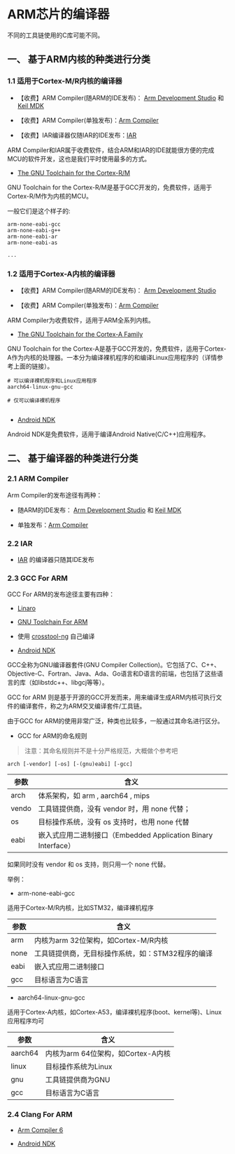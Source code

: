 # ARM芯片的编译器

不同的工具链使用的C库可能不同。


## 一、 基于ARM内核的种类进行分类

### 1.1 适用于Cortex-M/R内核的编译器

 * 【收费】ARM Compiler(随ARM的IDE发布)： [Arm Development Studio](https://developer.arm.com/tools-and-software/embedded/arm-development-studio) 和 [Keil MDK](https://developer.arm.com/tools-and-software/embedded/keil-mdk)

 * 【收费】ARM Compiler(单独发布)：[Arm Compiler](https://developer.arm.com/tools-and-software/embedded/arm-compiler)

* 【收费】IAR编译器仅随IAR的IDE发布：[IAR](https://www.iar.com/iar-embedded-workbench/) 


ARM Compiler和IAR属于收费软件，结合ARM和IAR的IDE就能很方便的完成MCU的软件开发，这也是我们平时使用最多的方式。

* [The GNU Toolchain for the Cortex-R/M](https://developer.arm.com/tools-and-software/open-source-software/developer-tools/gnu-toolchain/gnu-rm/downloads)

GNU Toolchain for the Cortex-R/M是基于GCC开发的，免费软件，适用于Cortex-R/M作为内核的MCU。

一般它们是这个样子的:
```
arm-none-eabi-gcc
arm-none-eabi-g++
arm-none-eabi-ar
arm-none-eabi-as

...
```

### 1.2 适用于Cortex-A内核的编译器

 * 【收费】ARM Compiler(随ARM的IDE发布)： [Arm Development Studio](https://developer.arm.com/tools-and-software/embedded/arm-development-studio)

 * 【收费】ARM Compiler(单独发布)：[Arm Compiler](https://developer.arm.com/tools-and-software/embedded/arm-compiler)

ARM Compiler为收费软件，适用于ARM全系列内核。

 * [The GNU Toolchain for the Cortex-A Family](https://developer.arm.com/tools-and-software/open-source-software/developer-tools/gnu-toolchain/gnu-a/downloads)

GNU Toolchain for the Cortex-A是基于GCC开发的，免费软件，适用于Cortex-A作为内核的处理器。一本分为编译裸机程序的和编译Linux应用程序的（详情参考上面的链接）。

```shell
# 可以编译裸机程序和Linux应用程序
aarch64-linux-gnu-gcc

# 仅可以编译裸机程序


```

* [Android NDK](https://developer.android.google.cn/ndk)

Android NDK是免费软件，适用于编译Android Native(C/C++)应用程序。



## 二、 基于编译器的种类进行分类

### 2.1 ARM Compiler

 Arm Compiler的发布途径有两种：  

 * 随ARM的IDE发布： [Arm Development Studio](https://developer.arm.com/tools-and-software/embedded/arm-development-studio) 和 [Keil MDK](https://developer.arm.com/tools-and-software/embedded/keil-mdk)

 * 单独发布：[Arm Compiler](https://developer.arm.com/tools-and-software/embedded/arm-compiler)


### 2.2 IAR
* [IAR](https://www.iar.com/iar-embedded-workbench/) 的编译器只随其IDE发布



### 2.3 GCC For ARM

GCC For ARM的发布途径主要有四种：

* [Linaro](https://www.linaro.org/)

* [GNU Toolchain For ARM](https://developer.arm.com/tools-and-software/open-source-software/developer-tools/gnu-toolchain)

* 使用 [crosstool-ng](http://crosstool-ng.github.io/) 自己编译

* [Android NDK](https://developer.android.google.cn/ndk)

GCC全称为GNU编译器套件(GNU Compiler Collection)。它包括了C、C++、Objective-C、Fortran、Java、Ada、Go语言和D语言的前端，也包括了这些语言的库（如libstdc++、libgcj等等）。  

GCC for ARM 则是基于开源的GCC开发而来，用来编译生成ARM内核可执行文件的编译套件，称之为ARM交叉编译套件/工具链。

由于GCC for ARM的使用非常广泛，种类也比较多，一般通过其命名进行区分。

* GCC for ARM的命名规则

> 注意：其命名规则并不是十分严格规范，大概做个参考吧

```
arch [-vendor] [-os] [-(gnu)eabi] [-gcc]
```

|参数|含义|
|----|---|
|arch|体系架构，如 arm , aarch64 , mips
|vendo| 工具链提供商，没有 vendor 时，用 none 代替；
|os|目标操作系统，没有 os 支持时，也用 none 代替
|eabi|嵌入式应用二进制接口（Embedded Application Binary Interface）

如果同时没有 vendor 和 os 支持，则只用一个 none 代替。  


举例：

* arm-none-eabi-gcc

适用于Cortex-M/R内核，比如STM32，编译裸机程序

|参数|含义|
|----|---|
|arm|内核为arm 32位架构，如Cortex-M/R内核|
|none|工具链提供商，无目标操作系统，如：STM32程序的编译|
|eabi|嵌入式应用二进制接口|
|gcc|目标语言为C语言|


* aarch64-linux-gnu-gcc

适用于Cortex-A内核，如Cortex-A53，编译裸机程序(boot、kernel等)、Linux应用程序均可

|参数|含义|
|----|---|
|aarch64|内核为arm 64位架构，如Cortex-A内核|
|linux|目标操作系统为Linux|
|gnu|工具链提供商为GNU|
|gcc|目标语言为C语言|


### 2.4 Clang For ARM

* [Arm Compiler 6](https://developer.arm.com/tools-and-software/embedded/arm-compiler)

* [Android NDK](https://developer.android.google.cn/ndk)
